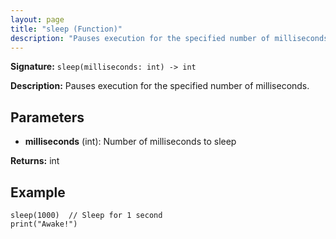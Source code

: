 ```yaml
---
layout: page
title: "sleep (Function)"
description: "Pauses execution for the specified number of milliseconds."
---
```


**Signature:** `sleep(milliseconds: int) -> int`

**Description:** Pauses execution for the specified number of milliseconds.

## Parameters

- **milliseconds** (int): Number of milliseconds to sleep

**Returns:** int

## Example

```osprey
sleep(1000)  // Sleep for 1 second
print("Awake!")
```
